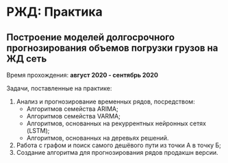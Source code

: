 # РЖД: Практика 

## Построение моделей долгосрочного прогнозирования объемов погрузки грузов на ЖД сеть

Время прохождения: **август 2020 - сентябрь 2020**

Задачи, поставленные на практике:
1. Анализ и прогнозирование временных рядов, посредством:
   - Алгоритмов семейства ARIMA;
   - Алгоритмов семейства VARMA;
   - Алгоритмов, основанных на рекуррентных нейронных сетях (LSTM);
   - Алгоритмов, основанных на деревьях решений.
2. Работа с графом и поиск самого дешёвого пути из точки А в точку Б;
3. Создание алгоритма для прогнозирования рядов продакшн версии.

